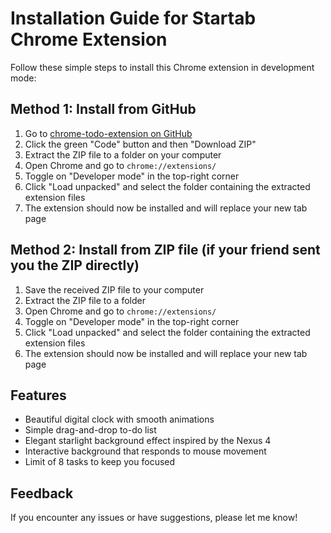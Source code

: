 # Installation Guide for Startab Chrome Extension

Follow these simple steps to install this Chrome extension in development mode:

## Method 1: Install from GitHub

1. Go to [chrome-todo-extension on GitHub](https://github.com/Jingquank/chrome-todo-extension)
2. Click the green "Code" button and then "Download ZIP"
3. Extract the ZIP file to a folder on your computer
4. Open Chrome and go to `chrome://extensions/`
5. Toggle on "Developer mode" in the top-right corner
6. Click "Load unpacked" and select the folder containing the extracted extension files
7. The extension should now be installed and will replace your new tab page

## Method 2: Install from ZIP file (if your friend sent you the ZIP directly)

1. Save the received ZIP file to your computer
2. Extract the ZIP file to a folder
3. Open Chrome and go to `chrome://extensions/`
4. Toggle on "Developer mode" in the top-right corner
5. Click "Load unpacked" and select the folder containing the extracted extension files
6. The extension should now be installed and will replace your new tab page

## Features

- Beautiful digital clock with smooth animations
- Simple drag-and-drop to-do list
- Elegant starlight background effect inspired by the Nexus 4
- Interactive background that responds to mouse movement
- Limit of 8 tasks to keep you focused

## Feedback

If you encounter any issues or have suggestions, please let me know! 